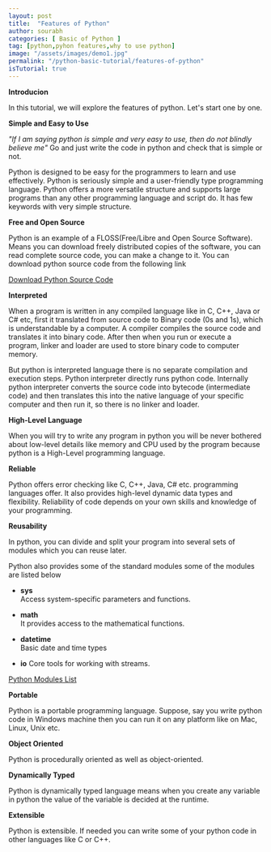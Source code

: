 ```yaml
---
layout: post
title:  "Features of Python"
author: sourabh
categories: [ Basic of Python ]
tag: [python,pyhon features,why to use python]
image: "/assets/images/demo1.jpg"
permalink: "/python-basic-tutorial/features-of-python"
isTutorial: true
---
```


**Introducion**

In this tutorial, we will explore the features of python. Let's start one by one.

**Simple and Easy to Use**

_"_If I am saying python is simple and very easy to use, then do not blindly believe me_"_ Go and just write the code in python and check that is simple or not.

Python is designed to be easy for the programmers to learn and use effectively. Python is seriously simple and a user-friendly type programming language. Python offers a more versatile structure and supports large programs than any other programming language and script do. It has few keywords with very simple structure.

**Free and Open Source**

Python is an example of a FLOSS(Free/Libre and Open Source Software). Means you can download freely distributed copies of the software, you can read complete source code, you can make a change to it. You can download python source code from the following link

[Download Python Source Code](https://github.com/python/cpython "Download Python Source Code")

**Interpreted**

When a program is written in any compiled language like in C, C++, Java or C# etc, first it translated from source code to Binary code (0s and 1s), which is understandable by a computer. A compiler compiles the source code and translates it into binary code. After then when you run or execute a program, linker and loader are used to store binary code to computer memory.

But python is interpreted language there is no separate compilation and execution steps. Python interpreter directly runs python code. Internally python interpreter converts the source code into bytecode (intermediate code) and then translates this into the native language of your specific computer and then run it, so there is no linker and loader.

**High-Level Language**

When you will try to write any program in python you will be never bothered about low-level details like memory and CPU used by the program because python is a High-Level programming language.

**Reliable**

Python offers error checking like C, C++, Java, C# etc. programming languages offer. It also provides high-level dynamic data types and flexibility. Reliability of code depends on your own skills and knowledge of your programming.

**Reusability**

In python, you can divide and split your program into several sets of modules which you can reuse later.

Python also provides some of the standard modules some of the modules are listed below

- **sys**  
Access system-specific parameters and functions.

- **math**  
It provides access to the mathematical functions.

- **datetime**  
Basic date and time types

- **io**
Core tools for working with streams.

[Python Modules List](https://docs.python.org/3/py-modindex.html "Python Modules List")

**Portable**

Python is a portable programming language. Suppose, say you write python code in Windows machine then you can run it on any platform like on Mac, Linux, Unix etc.

**Object Oriented**

Python is procedurally oriented as well as object-oriented.

**Dynamically Typed**

Python is dynamically typed language means when you create any variable in python the value of the variable is decided at the runtime.

**Extensible**

Python is extensible. If needed you can write some of your python code in other languages like C or C++.